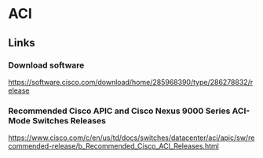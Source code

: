 # ACI

## Links

### Download software
https://software.cisco.com/download/home/285968390/type/286278832/release

### Recommended Cisco APIC and Cisco Nexus 9000 Series ACI-Mode Switches Releases
https://www.cisco.com/c/en/us/td/docs/switches/datacenter/aci/apic/sw/recommended-release/b_Recommended_Cisco_ACI_Releases.html

